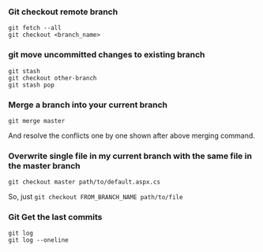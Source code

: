 
### Git checkout remote branch

```
git fetch --all
git checkout <branch_name>
```

### git move uncommitted changes to existing branch

```
git stash
git checkout other-branch
git stash pop
```

### Merge a branch into your current branch

```
git merge master
```
And resolve the conflicts one by one shown after above merging command.

### Overwrite single file in my current branch with the same file in the master branch

```
git checkout master path/to/default.aspx.cs

```
So, just `git checkout FROM_BRANCH_NAME path/to/file`

### Git Get the last commits

```
git log
git log --oneline
```
